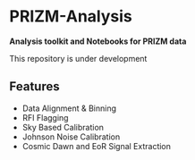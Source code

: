 PRIZM-Analysis
========

**Analysis toolkit and Notebooks for PRIZM data**

This repository is under development

Features
--------
* Data Alignment & Binning
* RFI Flagging
* Sky Based Calibration
* Johnson Noise Calibration
* Cosmic Dawn and EoR Signal Extraction
